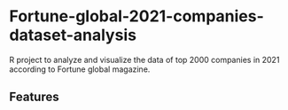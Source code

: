 # Fortune-global-2021-companies-dataset-analysis
R project to analyze and visualize the data of top 2000 companies in 2021 according to Fortune global magazine.
## Features
